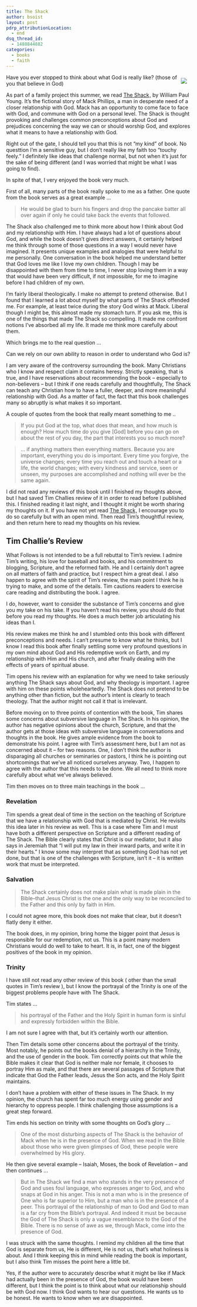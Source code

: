 ```yaml
---
title: The Shack
author: bsoist
layout: post
pdrp_attributionLocation:
  - end
dsq_thread_id:
  - 1488844882
categories:
  - books
  - faith
---
```

<div style="float:right;padding:10px;">
<a href="http://www.amazon.com/gp/product/160941411X/ref=as_li_tl?ie=UTF8&camp=1789&creative=390957&creativeASIN=160941411X&linkCode=as2&tag=weifyoasme-20&linkId=HKESPYIEKCVPS662"><img border="0" src="http://ws-na.amazon-adsystem.com/widgets/q?_encoding=UTF8&ASIN=160941411X&Format=_SL110_&ID=AsinImage&MarketPlace=US&ServiceVersion=20070822&WS=1&tag=weifyoasme-20" ></a><img src="http://ir-na.amazon-adsystem.com/e/ir?t=weifyoasme-20&l=as2&o=1&a=160941411X" width="1" height="1" border="0" alt="" style="border:none !important; margin:0px !important;" />
</div>

Have you ever stopped to think about what God is really like? (those of you that believe in God)

As part of a family project this summer, we read <a href="http://www.amazon.com/gp/product/160941411X/ref=as_li_tl?ie=UTF8&camp=1789&creative=390957&creativeASIN=160941411X&linkCode=as2&tag=weifyoasme-20&linkId=HKESPYIEKCVPS662">The Shack</a><img src="http://ir-na.amazon-adsystem.com/e/ir?t=weifyoasme-20&l=as2&o=1&a=160941411X" width="1" height="1" border="0" alt="" style="border:none !important; margin:0px !important;" />, by William Paul Young. It&#8217;s the fictional story of Mack Phillips, a man in desperate need of a closer relationship with God. Mack has an opportunity to come face to face with God, and commune with God on a personal level. The Shack is thought provoking and challenges common preconceptions about God and prejudices concerning the way we can or should worship God, and explores what it means to have a relationship with God.

Right out of the gate, I should tell you that this is not &#8220;my kind&#8221; of book. No questtion I&#8217;m a sensitive guy, but I don&#8217;t really like my faith too &#8220;touchy feely.&#8221; I definitely like ideas that challenge normal, but not when it&#8217;s just for the sake of being different (and I was worried that might be what I was going to find).

In spite of that, I very enjoyed the book very much.

First of all, many parts of the book really spoke to me as a father. One quote from the book serves as a great example &#8230;

> He would be glad to burn his fingers and drop the pancake batter all over again if only he could take back the events that followed.

The Shack also challenged me to think more about how I think about God and my relationship with Him. I have always had a lot of questions about God, and while the book doesn&#8217;t gives direct answers, it certainly helped me think through some of those questions in a way I would never have imagined. It presents unique examples and analogies that were helpful to me personally. One conversation in the book helped me understand better that God loves me like I love my own children. Though I may be disappointed with them from time to time, I never stop loving them in a way that would have been very difficult, if not impossible, for me to imagine before I had children of my own.

I&#8217;m fairly liberal theologically. I make no attempt to pretend otherwise. But I found that I learned a lot about myself by what parts of The Shack offended me. For example, at least twice during the story God winks at Mack. Liberal though I might be, this almost made my stomach turn. If you ask me, this is one of the things that made The Shack so compelling. It made me confront notions I&#8217;ve absorbed all my life. It made me think more carefully about them.

Which brings me to the real question &#8230;

Can we rely on our own ability to reason in order to understand who God is?

I am very aware of the controversy surrounding the book. Many Christians who I know and respect claim it contains heresy. Strictly speaking, that is true, and I have reservations about recommending the book &#8211; especially to non-believers &#8211; but I think if one reads carefully and thoughtfully, The Shack can teach any Christian how to have a fuller, deeper, and more meaningful relationship with God. As a matter of fact, the fact that this book challenges many so abruptly is what makes it so important.

A couple of quotes from the book that really meant something to me ..

> If you put God at the top, what does that mean, and how much is enough? How much time do you give [God] before you can go on about the rest of you day, the part that interests you so much more?

> &#8230; if anything matters then everything matters. Because you are important, everything you do is important. Every time you forgive, the universe changes; every time you reach out and touch a heart or a life, the world changes; with every kindness and service, seen or unseen, my purposes are accomplished and nothing will ever be the same again.

I did not read any reviews of this book until I finished my thoughts above, but I had saved Tim Challies review of it in order to read before I published this. I finished reading it last night, and I thought it might be worth sharing my thoughts on it. If you have not yet read <a href="http://www.amazon.com/gp/product/160941411X/ref=as_li_tl?ie=UTF8&camp=1789&creative=390957&creativeASIN=160941411X&linkCode=as2&tag=weifyoasme-20&linkId=HKESPYIEKCVPS662">The Shack</a><img src="http://ir-na.amazon-adsystem.com/e/ir?t=weifyoasme-20&l=as2&o=1&a=160941411X" width="1" height="1" border="0" alt="" style="border:none !important; margin:0px !important;" />, I encourage you to do so carefully but with an open mind. Then read <a hrer="http://www.challies.com/book-reviews/a-review-of-the-shack-download-it-here">Tim&#8217;s thoughtful review</a>, and then return here to read my thoughts on his review.

## Tim Challie&#8217;s Review

What Follows is not intended to be a full rebuttal to Tim&#8217;s review. I admire Tim&#8217;s writing, his love for baseball and books, and his commitment to blogging, Scripture, and the reformed faith. He and I certainly don&#8217;t agree on all matters of faith and practice, but I respect him a great deal. I also happen to agree with the spirit of Tim&#8217;s review, the main point I think he is trying to make, and some of the details. Tim cautions readers to exercise care reading and distributing the book. I agree.

I do, however, want to consider the substance of Tim&#8217;s concerns and give you my take on his take. If you haven&#8217;t read his review, you should do that before you read my thoughts. He does a much better job articulating his ideas than I.

His review makes me think he and I stumbled onto this book with different preconceptions and needs. I can&#8217;t presume to know what he thinks, but I know I read this book after finally settling some very profound questions in my own mind about God and His redemptive work on Earth, and my relationship with Him and His church, and after finally dealing with the effects of years of spiritual abuse.

Tim opens his review with an explanation for why we need to take seriously anything The Shack says about God, and why theology is important. I agree with him on these points wholeheartedly. The Shack does not pretend to be anything other than fiction, but the author&#8217;s intent is clearly to teach theology. That the author might not call it that is irrelevant.

Before moving on to three points of contention with the book, Tim shares some concerns about subversive language in The Shack. In his opinion, the author has negative opinions about the church, Scripture, and that the author gets at those ideas with subversive language in conversations and thoughts in the book. He gives ample evidence from the book to demonstrate his point. I agree with Tim&#8217;s assessment here, but I am not as concerned about it &#8211; for two reasons. One, I don&#8217;t think the author is disparaging all churches or seminaries or pastors, I think he is pointing out shortcomings that we&#8217;ve all noticed ourselves anyway. Two, I happen to agree with the author that this needs to be done. We all need to think more carefully about what we&#8217;ve always believed.

Tim then moves on to three main teachings in the book &#8230;

### Revelation

Tim spends a great deal of time in the section on the teaching of Scripture that we have a relationship with God that is mediated by Christ. He revisits this idea later in his review as well. This is a case where Tim and I must have both a different perspective on Scripture and a different reading of The Shack. The Bible clearly states that Christ is our mediator, but it also says in Jeremiah that &#8220;I will put my law in their inward parts, and write it in their hearts.&#8221; I know some may interpret that as something God has not yet done, but that is one of the challenges with Scripture, isn&#8217;t it &#8211; it is written work that must be interpreted.

### Salvation

> The Shack certainly does not make plain what is made plain in the Bible&#8211;that Jesus Christ is the one and the only way to be reconciled to the Father and this only by faith in Him.

I could not agree more, this book does not make that clear, but it doesn&#8217;t flatly deny it either.

The book does, in my opinion, bring home the bigger point that Jesus is responsible for our redemption, not us. This is a point many modern Christians would do well to take to heart. It is, in fact, one of the biggest positives of the book in my opinion.

### Trinity

I have still not read any other review of this book ( other than the small quotes in Tim&#8217;s review ), but I know the portrayal of the Trinity is one of the biggest problems people have with The Shack.

Tim states &#8230;

> his portrayal of the Father and the Holy Spirit in human form is sinful and expressly forbidden within the Bible.

I am not sure I agree with that, but it&#8217;s certainly worth our attention.

Then Tim details some other concerns about the portrayal of the trinity. Most notably, he points out the books denial of a hierarchy in the Trinity, and the use of gender in the book. Tim correctly points out that while the Bible makes it clear that God is neither male nor female, it chooses to portray Him as male, and that there are several passages of Scripture that indicate that God the Father leads, Jesus the Son acts, and the Holy Spirit maintains.

I don&#8217;t have a problem with either of these issues in The Shack. In my opinion, the church has spent far too much energy using gender and hierarchy to oppress people. I think challenging those assumptions is a great step forward.

Tim ends his section on trinity with some thoughts on God&#8217;s glory &#8230;

> One of the most disturbing aspects of The Shack is the behavior of Mack when he is in the presence of God. When we read in the Bible about those who were given glimpses of God, these people were overwhelmed by His glory.

He then give several example &#8211; Isaiah, Moses, the book of Revelation &#8211; and then continues &#8230;

> But in The Shack we find a man who stands in the very presence of God and uses foul language, who expresses anger to God, and who snaps at God in his anger. This is not a man who is in the presence of One who is far superior to Him, but a man who is in the presence of a peer. This portrayal of the relationship of man to God and God to man is a far cry from the Bible&#8217;s portrayal. And indeed it must be because the God of The Shack is only a vague resemblance to the God of the Bible. There is no sense of awe as we, through Mack, come into the presence of God.

I was struck with the same thoughts. I remind my children all the time that God is separate from us, He is different, He is not us, that&#8217;s what holiness is about. And I think keeping this in mind while reading the book is important, but I also think Tim misses the point here a little bit.

Yes, if the author were to accurately describe what it might be like if Mack had actually been in the presence of God, the book would have been different, but I think the point is to think about what our relationship should be with God now. I think God wants to hear our questions. He wants us to be honest. He wants to know when we are disappointed.

<div style="clear:both;">
  &nbsp;
</div>

